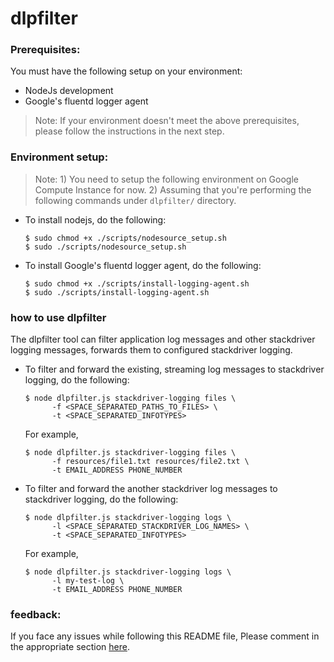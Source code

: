 # dlpfilter

### Prerequisites:
You must have the following setup on your environment:
- NodeJs development
- Google's fluentd logger agent
> Note: If your environment doesn't meet the above prerequisites, please follow the instructions in the next step.

### Environment setup:
> Note: 
    1) You need to setup the following environment on Google Compute Instance for now.
    2) Assuming that you're performing the following commands under `dlpfilter/` directory.
- To install nodejs, do the following:

      $ sudo chmod +x ./scripts/nodesource_setup.sh
      $ sudo ./scripts/nodesource_setup.sh
- To install Google's fluentd logger agent, do the following:

      $ sudo chmod +x ./scripts/install-logging-agent.sh
      $ sudo ./scripts/install-logging-agent.sh

### how to use dlpfilter
The dlpfilter tool can filter application log messages and other stackdriver logging messages, forwards them to configured stackdriver logging.

- To filter and forward the existing, streaming log messages to stackdriver logging, do the following:

      $ node dlpfilter.js stackdriver-logging files \
            -f <SPACE_SEPARATED_PATHS_TO_FILES> \
            -t <SPACE_SEPARATED_INFOTYPES>

  For example,

      $ node dlpfilter.js stackdriver-logging files \
            -f resources/file1.txt resources/file2.txt \
            -t EMAIL_ADDRESS PHONE_NUMBER

- To filter and forward the another stackdriver log messages to stackdriver logging, do the following:

      $ node dlpfilter.js stackdriver-logging logs \
            -l <SPACE_SEPARATED_STACKDRIVER_LOG_NAMES> \
            -t <SPACE_SEPARATED_INFOTYPES>

  For example,

      $ node dlpfilter.js stackdriver-logging logs \
            -l my-test-log \
            -t EMAIL_ADDRESS PHONE_NUMBER

### feedback:

If you face any issues while following this README file, Please comment in the appropriate section [here](https://trello.com/b/3bUPmJSj/dlpfilter).
